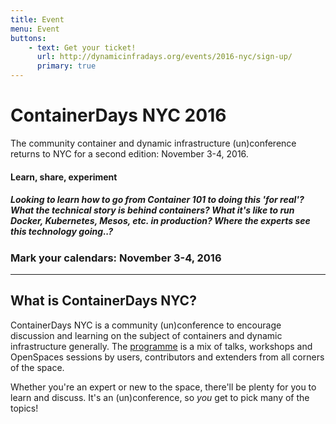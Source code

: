 ```yaml
---
title: Event
menu: Event
buttons:
    - text: Get your ticket!
      url: http://dynamicinfradays.org/events/2016-nyc/sign-up/
      primary: true
---
```


# ContainerDays NYC 2016

The community container and dynamic infrastructure (un)conference returns to NYC for a second edition: November 3-4, 2016.

#### Learn, share, experiment

##### Looking to learn how to go from Container 101 to doing this 'for real'? What the technical story is behind containers? What it's like to run Docker, Kubernetes, Mesos, etc. in production? Where the experts see this technology going..?

### Mark your calendars: **November 3-4, 2016**

----

## What is ContainerDays NYC?

ContainerDays NYC is a community (un)conference to encourage discussion and learning on the subject of containers and dynamic infrastructure generally. The [programme](#programme) is a mix of talks, workshops and OpenSpaces sessions by users, contributors and extenders from all corners of the space.

Whether you're an expert or new to the space, there'll be plenty for you to learn and discuss. It's an (un)conference, so _you_ get to pick many of the topics!

<script>
// eventPage
var eventPage = 'https://www.eventbrite.com/e/containerdays-nyc-2016-tickets-26650870471';

// regex to grab tickets remaining element
var reg = /(\d+)(\sTickets?)/;

// default to this ticket amount, used when event doesn't report ticket counts
var tr = 'tickets';

// do the thing
$.get('https://crossorigin.me/' + eventPage)
  .success(function(data) {
    text = $('td[id="remaining_quant_52596311_None"]', data).text();
    hasWaitlist = /Add to Waitlist/.exec(data);
    console.log('DEBUG: Has waitlist? ' + hasWaitlist);
    try {
      tr = reg.exec(text)[1];
      $('.button.primary').html('Get your ticket - ' + tr + ' remaining');
      console.log('Successfully updated sign-up button');
    } catch (err) {
      console.log('No tickets available');
      if (hasWaitlist) {
        msg = 'Get on the waitlist';
      } else {
        msg = 'Sold out';
      }
      $('.button.primary').html(msg);
    }
  })
  .error(function(jqXHR, textStatus, errorThrown) {
    console.log('Failed to get ticket count');
  });
</script>